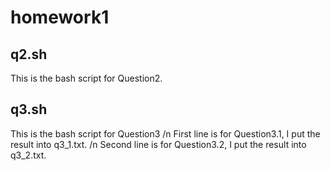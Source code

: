 # homework1
## q2.sh
This is the bash script for Question2.
## q3.sh
This is the bash script for Question3 /n
First line is for Question3.1, I put the result into q3_1.txt. /n
Second line is for Question3.2, I put the result into q3_2.txt.
